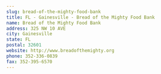 ```yaml
---
slug: bread-of-the-mighty-food-bank
title: FL - Gainesville - Bread of the Mighty Food Bank
name: Bread of the Mighty Food Bank
address: 325 NW 10 AVE
city: Gainesville
state: FL
postal: 32601
website: http://www.breadofthemighty.org
phone: 352-336-0839
fax: 352-395-6570
---
```

